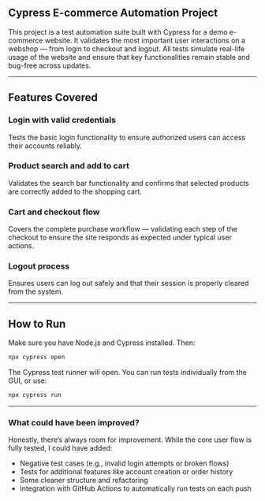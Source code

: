 ## Cypress E-commerce Automation Project

This project is a test automation suite built with Cypress for a demo e-commerce website. It validates the most important user interactions on a webshop — from login to checkout and logout.
All tests simulate real-life usage of the website and ensure that key functionalities remain stable and bug-free across updates.

---

##  Features Covered
### Login with valid credentials
Tests the basic login functionality to ensure authorized users can access their accounts reliably.

### Product search and add to cart
Validates the search bar functionality and confirms that selected products are correctly added to the shopping cart.

### Cart and checkout flow
Covers the complete purchase workflow — validating each step of the checkout to ensure the site responds as expected under typical user actions.

### Logout process
Ensures users can log out safely and that their session is properly cleared from the system.

---

## How to Run

Make sure you have Node.js and Cypress installed. Then:

```bash
npx cypress open
```

The Cypress test runner will open. You can run tests individually from the GUI, or use:

```bash
npx cypress run

```

----

###  What could have been improved?

Honestly, there’s always room for improvement. 
While the core user flow is fully tested, I could have added:

- Negative test cases (e.g., invalid login attempts or broken flows)
- Tests for additional features like account creation or order history
- Some cleaner structure and refactoring
- Integration with GitHub Actions to automatically run tests on each push




